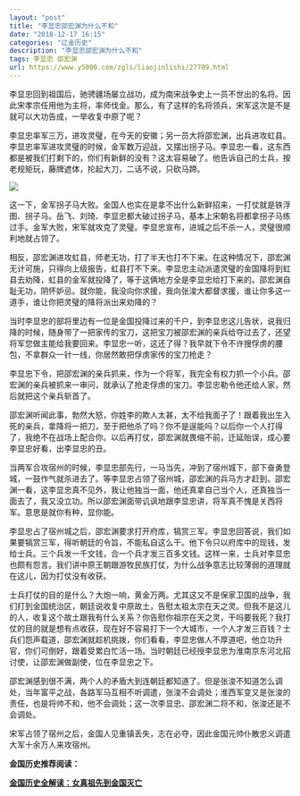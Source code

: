 ```yaml
---
layout: "post"
title: "李显忠邵宏渊为什么不和"
date: "2018-12-17 16:15"
categories: "辽金历史"
description: "李显忠邵宏渊为什么不和"
tags: 李显忠 邵宏渊
url: https://www.y5000.com/zgls/liaojinlishi/27709.html
---
```






李显忠回到祖国后，驰骋疆场屡立战功，成为南宋战争史上一员不世出的名将。因此宋孝宗任用他为主将，率师伐金。那么，有了这样的名将领兵，宋军这次是不是就可以大功告成，一举收复中原了呢？

李显忠率军三万，进攻灵璧，在今天的安徽；另一员大将邵宏渊，出兵进攻虹县。李显忠率军进攻灵璧的时候，金军数万迎战，又摆出拐子马。李显忠一看，这东西都是被我们打剩下的，你们有新鲜的没有？这太容易破了。他告诉自己的士兵，按老规矩玩，藤牌遮体，抡起大刀，二话不说，只砍马蹄。

![](https://img.y5000.com/uploads/allimg/180117/8-1P11F944341G.jpg)

这一下，金军拐子马大败。金国人也实在是拿不出什么新鲜招来，一打仗就是铁浮图、拐子马。岳飞、刘琦、李显忠都大破过拐子马，基本上宋朝名将都拿拐子马练过手。金军大败，宋军就攻克了灵璧。李显忠宣布，进城之后不杀一人，灵璧很顺利地就占领了。

相反，邵宏渊进攻虹县，师老无功，打了半天也打不下来。在这种情况下，邵宏渊无计可施，只得向上级报告，虹县打不下来。李显忠主动派遣灵璧的金国降将到虹县去劝降，虹县的金军就投降了，等于这俩地方全是李显忠给打下来的。邵宏渊自耻无功，阴怀妒忌。就你能，我没向你求援，我向张浚大都督求援，谁让你多这一道手，谁让你把灵璧的降将派出来劝降的？

当时李显忠的部将里边有一位是金国投降过来的千户，到李显忠这儿告状，说我归降的时候，随身带了一把家传的宝刀，这把宝刀被邵宏渊的亲兵给夺过去了，还望将军您做主能给我要回来。李显忠一听，这还了得？我早就下令不许搜俘虏的腰包，不拿群众一针一线，你居然敢把俘虏家传的宝刀抢走？

李显忠下令，把邵宏渊的亲兵抓来，作为一个将军，我完全有权力抓一个小兵。邵宏渊的亲兵被抓来一审问，就承认了抢走俘虏的宝刀。李显忠勒令他还给人家，然后就把这个亲兵斩首了。

邵宏渊听闻此事，勃然大怒，你姓李的欺人太甚，太不给我面子了！跟着我出生入死的亲兵，拿降将一把刀，至于把他杀了吗？你不是逞能吗？以后你一个人打得了，我绝不在战场上配合你。以后再打仗，邵宏渊就畏缩不前，迁延贻误，成心要李显忠好看，出李显忠的丑。

当两军合攻宿州的时候，李显忠部先行，一马当先，冲到了宿州城下，部下奋勇登城，一鼓作气就杀进去了。等李显忠占领了宿州城，邵宏渊的兵马方才赶到。邵宏渊一看，这李显忠真不见外，我让他独当一面，他还真拿自己当个人，还真独当一面去了，我又没立功。所以邵宏渊面带讥讽地跟李显忠讲，将军真不愧是关西将军。意思是就你有种，显你能。

李显忠占了宿州城之后，邵宏渊要求打开府库，犒赏三军。李显忠回答说，我们如果要犒赏三军，得听朝廷的令旨，不能私自这么干。他下令只以府库中的现钱，发给士兵。三个兵发一千文钱，合一个兵才发三百多文钱。这样一来，士兵对李显忠也颇有怨言。我们讲中原王朝跟游牧民族打仗，为什么战争意志比较薄弱的道理就在这儿，因为打仗没有收获。

士兵打仗的目的是什么？大炮一响，黄金万两。尤其这又不是保家卫国的战争，我们打到金国统治区，朝廷说收复中原故土，告慰太祖太宗在天之灵。但我不是这儿的人，收复这个故土跟我有什么关系？你告慰你祖宗在天之灵，干吗要我死？我打仗的目的就是想有点收获，现在好不容易打下一个大城市，一个人才发三百钱？士兵们怨声载道，邵宏渊就趁机挑拨，你们看看，李显忠做人不厚道吧，他立功升官，你们可倒好，跟着受累白忙活一场。当时朝廷已经授李显忠为淮南京东河北招讨使，让邵宏渊做副使，位在李显忠之下。

邵宏渊感到很不满，两个人的矛盾大到连朝廷都知道了。但是张浚不知道怎么调处，当年富平之战，各路军马互相不听调遣，张浚不会调处；淮西军变又是张浚的责任，也是将帅不和，他不会调处；这一次李显忠、邵宏渊二将不和，张浚还是不会调处。

宋军占领了宿州之后，金国人见重镇丢失，志在必夺，因此金国元帅仆散忠义调遣大军十余万人来攻宿州。

**金国历史推荐阅读：**

**[金国历史全解读：女真祖先到金国灭亡](https://www.y5000.com/zgls/liaojinlishi/2018/0115/27654.html)**
